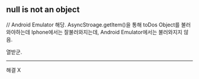## null is not an object

// Android Emulator 해당.
AsyncStroage.getItem()을 통해 toDos Object를 불러와야하는데
Iphone에서는 잘불러와지는데, Android Emulator에서는 불러와지지 않음.

열받군.

---

해결 X

